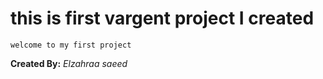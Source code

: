 # this is first vargent project I created
```
welcome to my first project
```
**Created By:** *Elzahraa saeed*  
